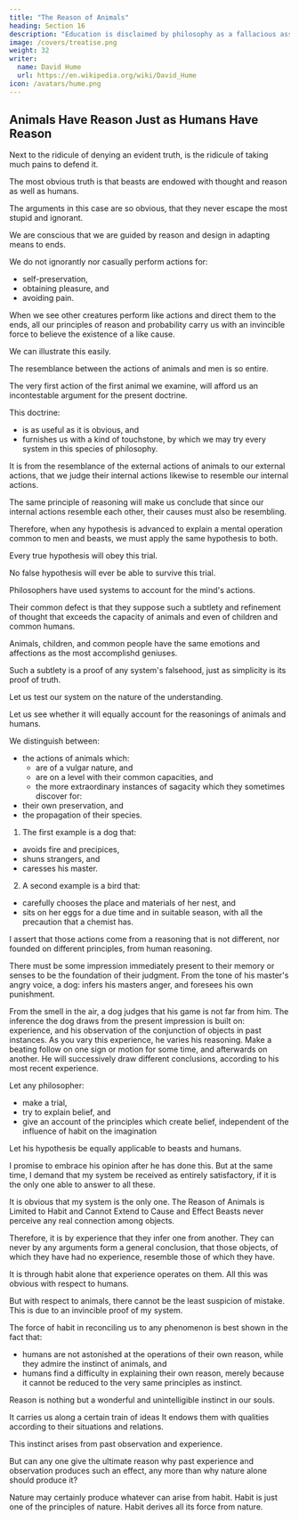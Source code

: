 ```yaml
---
title: "The Reason of Animals"
heading: Section 16
description: "Education is disclaimed by philosophy as a fallacious assent to any opinion"
image: /covers/treatise.png
weight: 32
writer:
  name: David Hume
  url: https://en.wikipedia.org/wiki/David_Hume
icon: /avatars/hume.png
---
```




## Animals Have Reason Just as Humans Have Reason

Next to the ridicule of denying an evident truth, is the ridicule of taking much pains to defend it.

The most obvious truth is that beasts are endowed with thought and reason as well as humans.

The arguments in this case are so obvious, that they never escape the most stupid and ignorant.

We are conscious that we are guided by reason and design in adapting means to ends.

We do not ignorantly nor casually perform actions for:
- self-preservation,
- obtaining pleasure, and
- avoiding pain.

When we see other creatures perform like actions and direct them to the ends, all our principles of reason and probability carry us with an invincible force to believe the existence of a like cause.

We can illustrate this easily.

The resemblance between the actions of animals and men is so entire.

The very first action of the first animal we examine, will afford us an incontestable argument for the present doctrine.

This doctrine:
- is as useful as it is obvious, and
- furnishes us with a kind of touchstone, by which we may try every system in this species of philosophy.

It is from the resemblance of the external actions of animals to our external actions, that we judge their internal actions likewise to resemble our internal actions.

The same principle of reasoning will make us conclude that since our internal actions resemble each other, their causes must also be resembling.

Therefore, when any hypothesis is advanced to explain a mental operation common to men and beasts, we must apply the same hypothesis to both.

Every true hypothesis will obey this trial.

No false hypothesis will ever be able to survive this trial.

Philosophers have used systems to account for the mind's actions.

Their common defect is that they suppose such a subtlety and refinement of thought that exceeds the capacity of animals and even of children and common humans.

Animals, children, and common people have the same emotions and affections as the most accomplishd geniuses.

Such a subtlety is a proof of any system's falsehood, just as simplicity is its proof of truth.

Let us test our system on the nature of the understanding.

Let us see whether it will equally account for the reasonings of animals and humans.

We distinguish between:
- the actions of animals which:
  - are of a vulgar nature, and
  - are on a level with their common capacities, and
  - the more extraordinary instances of sagacity which they sometimes discover for:
- their own preservation, and
- the propagation of their species.

1. The first example is a dog that:
- avoids fire and precipices,
- shuns strangers, and
- caresses his master.

2. A second example is a bird that:
- carefully chooses the place and materials of her nest, and
- sits on her eggs for a due time and in suitable season, with all the precaution that a chemist has.

I assert that those actions come from a reasoning that is not different, nor founded on different principles, from human reasoning.

There must be some impression immediately present to their memory or senses to be the foundation of their judgment.
From the tone of his master's angry voice, a dog:
infers his masters anger, and
foresees his own punishment.

From the smell in the air, a dog judges that his game is not far from him.
The inference the dog draws from the present impression is built on:
experience, and
his observation of the conjunction of objects in past instances.
As you vary this experience, he varies his reasoning.
Make a beating follow on one sign or motion for some time, and afterwards on another.
He will successively draw different conclusions, according to his most recent experience.

Let any philosopher:
- make a trial,
- try to explain belief, and
- give an account of the principles which create belief, independent of the influence of habit on the imagination

Let his hypothesis be equally applicable to beasts and humans.

I promise to embrace his opinion after he has done this.
But at the same time, I demand that my system be received as entirely satisfactory, if it is the only one able to answer to all these.

It is obvious that my system is the only one.
The Reason of Animals is Limited to Habit and Cannot Extend to Cause and Effect
Beasts never perceive any real connection among objects.

Therefore, it is by experience that they infer one from another.
They can never by any arguments form a general conclusion, that those objects, of which they have had no experience, resemble those of which they have.

It is through habit alone that experience operates on them.
All this was obvious with respect to humans.

But with respect to animals, there cannot be the least suspicion of mistake.
This is due to an invincible proof of my system.

The force of habit in reconciling us to any phenomenon is best shown in the fact that:
- humans are not astonished at the operations of their own reason, while they admire the instinct of animals, and
- humans find a difficulty in explaining their own reason, merely because it cannot be reduced to the very same principles as instinct.

Reason is nothing but a wonderful and unintelligible instinct in our souls.

It carries us along a certain train of ideas
It endows them with qualities according to their situations and relations.

This instinct arises from past observation and experience.

But can any one give the ultimate reason why past experience and observation produces such an effect, any more than why nature alone should produce it?

Nature may certainly produce whatever can arise from habit.
Habit is just one of the principles of nature.
Habit derives all its force from nature.